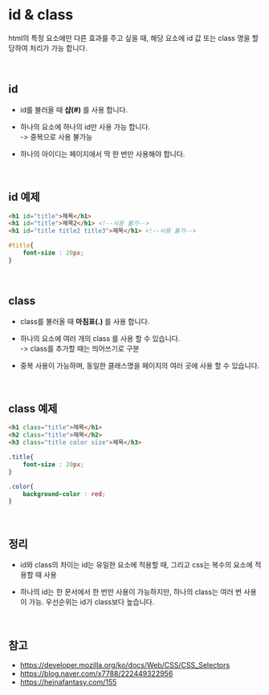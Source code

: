 # id & class
html의 특정 요소에만 다른 효과를 주고 싶을 때, 해당 요소에 id 값 또는 class 명을 할당하여 처리가 가능 합니다.

<br>

## id
- id를 불러올 때 __샵(#)__ 를 사용 합니다.
- 하나의 요소에 하나의 id만 사용 가능 합니다.<br>
    -> 중복으로 사용 불가능

- 하나의 아이디는 페이지에서 딱 한 번만 사용해야 합니다.

<br>

## id 예제
```html
<h1 id="title">제목</h1>  
<h1 id="title">제목2</h1> <!--사용 불가-->  
<h1 id="title title2 title3">제목</h1> <!--사용 불가-->  
```
```css
#title{
    font-size : 20px;
}
```
<br>

## class
- class를 불러올 때 __마침표(.)__ 를 사용 합니다.
- 하나의 요소에 여러 개의 class 를 사용 할 수 있습니다.<br>
    -> class를 추가할 때는 띄어쓰기로 구분


- 중복 사용이 가능하며, 동일한 클래스명을 페이지의 여러 곳에 사용 할 수 있습니다.

<br>

## class 예제
```html
<h1 class="title">제목</h1>  
<h2 class="title">제목</h2> 
<h3 class="title color size">제목</h3>   
```
```css
.title{
    font-size : 20px;
}

.color{
    background-color : red;
}
```
<br>

## 정리
- id와 class의 차이는 id는 유일한 요소에 적용할 때, 그리고 css는 복수의 요소에 적용할 때 사용 

- 하나의 id는 한 문서에서 한 번만 사용이 가능하지만, 하나의 class는 여러 번 사용이 가능. 우선순위는 id가 class보다 높습니다.



<br>

## 참고
- https://developer.mozilla.org/ko/docs/Web/CSS/CSS_Selectors
- https://blog.naver.com/x7788/222449322956
- https://heinafantasy.com/155